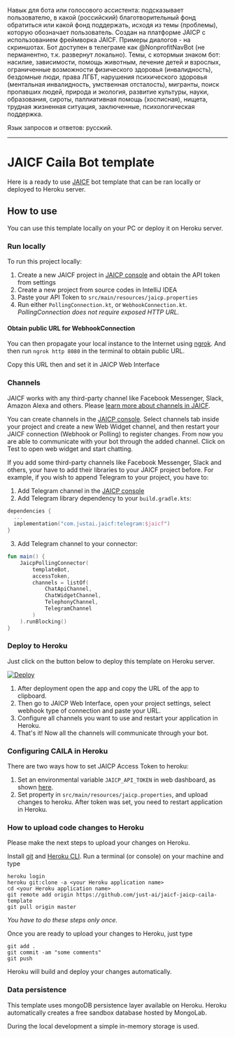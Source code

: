 Навык для бота или голосового ассистента: подсказывает пользователю, в какой (российский) благотворительный фонд обратиться или какой фонд поддержать, иcходя из темы (проблемы), которую обозначает пользователь. Создан на платформе JAICP с использованием фреймворка JAICF. Примеры диалогов - на скриншотах. Бот доступен в телеграме как @NonprofitNavBot (не перманентно, т.к. развернут локально). Темы, с котормыи знаком бот: насилие, зависимости, помощь животным, лечение детей и взрослых, ограниченные возможности физического здоровья (инвалидность), бездомные люди, права ЛГБТ, нарушения психического здоровья (ментальная инвалидность, умственная отсталость), мигранты, поиск пропавших людей, природа и экология, развитие культуры, науки, образования, сироты, паллиативная помощь (хосписная), нищета, трудная жизненная ситуация, заключенные, психологическая поддержка.

Язык запросов и ответов: русский.

***

# JAICF Caila Bot template

Here is a ready to use [JAICF](https://github.com/just-ai/jaicf-kotlin) bot template that can be ran locally or deployed to Heroku server.

## How to use

You can use this template locally on your PC or deploy it on Heroku server.

### Run locally

To run this project locally:
1. Create a new JAICF project in [JAICP console](https://app.jaicp.com/) and obtain the API token from settings
1. Create a new project from source codes in IntelliJ IDEA
2. Paste your API Token to `src/main/resources/jaicp.properties`
2. Run either `PollingConnection.kt`, or `WebhookConnection.kt`. _PollingConnection does not require exposed HTTP URL._

#### Obtain public URL for WebhookConnection  

You can then propagate your local instance to the Internet using [ngrok](https://ngrok.com/).
And then run `ngrok http 8080` in the terminal to obtain public URL.

Copy this URL then and set it in JAICP Web Interface 

### Channels
JAICF works with any third-party channel like Facebook Messenger, Slack, Amazon Alexa and others.
Please [learn more about channels in JAICF](https://github.com/just-ai/jaicf-kotlin/wiki/Channels).

You can create channels in the [JAICP console](https://app.jaicp.com/).
Select channels tab inside your project and create a new Web Widget channel, and then restart your JAICF connection (Webhook or Polling) to register changes.
From now you are able to communicate with your bot through the added channel. Click on Test to open web widget and start chatting.

If you add some third-party channels like Facebook Messenger, Slack and others, your have to add their libraries to your JAICF project before.
For example, if you wish to append Telegram to your project, you have to:

1. Add Telegram channel in the [JAICP console](https://app.jaicp.com/)
2. Add Telegram library dependency to your `build.gradle.kts`:

```kotlin
dependencies {
  ...
  implementation("com.justai.jaicf:telegram:$jaicf")
}
```

3. Add Telegram channel to your connector:

```kotlin
fun main() {
    JaicpPollingConnector(
        templateBot,
        accessToken,
        channels = listOf(
            ChatApiChannel,
            ChatWidgetChannel,
            TelephonyChannel,
            TelegramChannel
        )
    ).runBlocking()
}
```

### Deploy to Heroku

Just click on the button below to deploy this template on Heroku server.

[![Deploy](https://www.herokucdn.com/deploy/button.svg)](https://heroku.com/deploy)

1. After deployment open the app and copy the URL of the app to clipboard.
2. Then go to JAICP Web Interface, open your project settings, select webhook type of connection and paste your URL.
3. Configure all channels you want to use and restart your application in Heroku.
4. That's it! Now all the channels will communicate through your bot.

### Configuring CAILA in Heroku

There are two ways how to set JAICP Access Token to heroku:
1. Set an environmental variable `JAICP_API_TOKEN` in web dashboard, as shown [here](https://devcenter.heroku.com/articles/config-vars#managing-config-vars).
2. Set property in `src/main/resources/jaicp.properties`, and upload changes to heroku.
After token was set, you need to restart application in Heroku.

### How to upload code changes to Heroku

Please make the next steps to upload your changes on Heroku.

Install [git](https://git-scm.com/downloads) and [Heroku CLI](https://devcenter.heroku.com/articles/heroku-cli#download-and-install).
Run a terminal (or console) on your machine and type

```
heroku login
heroku git:clone -a <your Heroku application name>
cd <your Heroku application name>
git remote add origin https://github.com/just-ai/jaicf-jaicp-caila-template
git pull origin master
```

_You have to do these steps only once._

Once you are ready to upload your changes to Heroku, just type

```
git add .
git commit -am "some comments"
git push
```

Heroku will build and deploy your changes automatically.

### Data persistence

This template uses mongoDB persistence layer available on Heroku.
Heroku automatically creates a free sandbox database hosted by MongoLab.

During the local development a simple in-memory storage is used.
